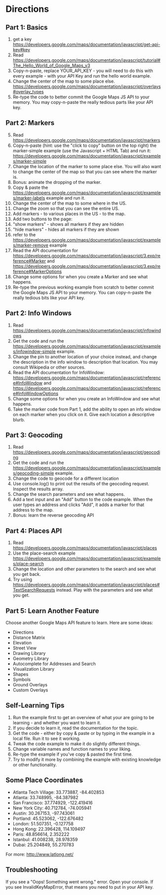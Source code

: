 # Directions

## Part 1: Basics

1. get a key https://developers.google.com/maps/documentation/javascript/get-api-key#key
2. Read https://developers.google.com/maps/documentation/javascript/tutorial#The_Hello_World_of_Google_Maps_v3
3. Copy-n-paste, replace YOUR_API_KEY - you will need to do this with every example - with your API Key and run the hello world example.
4. Change the center of the map to some place else. https://developers.google.com/maps/documentation/javascript/overlays#overlay_types
5. Re-type the code to better commit the Google Maps JS API to your memory. You may copy-n-paste the really tedious parts like your API key.

## Part 2: Markers

5. Read https://developers.google.com/maps/documentation/javascript/markers
6. Copy-n-paste (hint: use the "click to copy" button on the top right) the marker-simple example (use the Javascript + HTML Tab) and run it: https://developers.google.com/maps/documentation/javascript/examples/marker-simple
7. Change the location of the marker to some place else. You will also want to change the center of the map so that you can see where the marker is.
8. Bonus: animate the dropping of the marker.
9. Copy & paste the https://developers.google.com/maps/documentation/javascript/examples/marker-labels example and run it.
10. Change the center of the map to some where in the US.
11. Change the zoom so that you can see the entire US.
12. Add markers - to various places in the US - to the map.
13. Add two buttons to the page:
  1. "show markers" - shows all markers if they are hidden
  2. "hide markers" - hides all markers if they are shown
  3. refer to the https://developers.google.com/maps/documentation/javascript/examples/marker-remove example
14. Read the API documentation for https://developers.google.com/maps/documentation/javascript/3.exp/reference#Marker and https://developers.google.com/maps/documentation/javascript/3.exp/reference#MarkerOptions
15. Change some options for when you create a Marker and see what happens.
16. Re-type the previous working example from scratch to better commit the Google Maps JS API to your memory. You can copy-n-paste the really tedious bits like your API key.

## Part 2: Info Windows

1. Read https://developers.google.com/maps/documentation/javascript/infowindows
2. Get the code and run the https://developers.google.com/maps/documentation/javascript/examples/infowindow-simple example.
3. Change the pin to another location of your choice instead, and change the description in the info window to description that location. You may consult Wikipedia or other sources.
4. Read the API documentation for InfoWindow: https://developers.google.com/maps/documentation/javascript/reference#InfoWindow and https://developers.google.com/maps/documentation/javascript/reference#InfoWindowOptions
5. Change some options for when you create an InfoWindow and see what happens.
6. Take the marker code from Part 1, add the ability to open an info window on each marker when you click on it. Give each location a descriptive blurb.

## Part 3: Geocoding

1. Read https://developers.google.com/maps/documentation/javascript/geocoding
2. Get the code and run the https://developers.google.com/maps/documentation/javascript/examples/geocoding-simple example.
3. Change the code to geocode for a different location
4. Use console.log() to print out the results of the geocoding request. Inspect the results array.
5. Change the search parameters and see what happens.
6. Add a text input and an "Add" button to the code example. When the user types an address and clicks "Add", it adds a marker for that address to the map.
7. Bonus: learn the reverse geocoding API

## Part 4: Places API

1. Read https://developers.google.com/maps/documentation/javascript/places
2. Use the place-search example https://developers.google.com/maps/documentation/javascript/examples/place-search
3. Change the location and other parameters to the search and see what you get back.
4. Try using https://developers.google.com/maps/documentation/javascript/places#TextSearchRequests instead. Play with the parameters and see what you get.

## Part 5: Learn Another Feature

Choose another Google Maps API feature to learn. Here are some ideas:

* Directions
* Distance Matrix
* Elevation
* Street View
* Drawing Library
* Geometry Library
* Autocomplete for Addresses and Search
* Visualization Library
* Shapes
* Symbols
* Ground Overlays
* Custom Overlays

## Self-Learning Tips

1. Run the example first to get an overview of what your are going to be learning - and whether you want to learn it.
2. If you decide to learn it, read the documentation for the topic.
3. Get the code - either by copy & paste or by typing in the example in a local file. Run it to see it working.
4. Tweak the code example to make it do slightly different things.
5. Change variable names and function names to your liking.
6. Re-type the example if you've copy & pasted the first time.
7. Try to modify it more by combining the example with existing knowledge or other functionality.

## Some Place Coordinates

* Atlanta Tech Village: 33.773887, -84.402853
* Atlanta: 33.748995, -84.387982
* San Francisco: 37.774929, -122.419416
* New York City: 40.712784, -74.005941
* Austin: 30.267153, -97.743061
* Portland: 45.523062, -122.676482
* London: 51.507351, -0.127758
* Hong Kong: 22.396428, 114.109497
* Paris: 48.856614, 2.352222
* Istanbul: 41.008238, 28.978359
* Dubai: 25.204849, 55.270783

For more: http://www.latlong.net/

## Troubleshooting

If you see a "Oops! Something went wrong." error. Open your console. If you see InvalidKeyMapError, that means you need to put in your API key.
